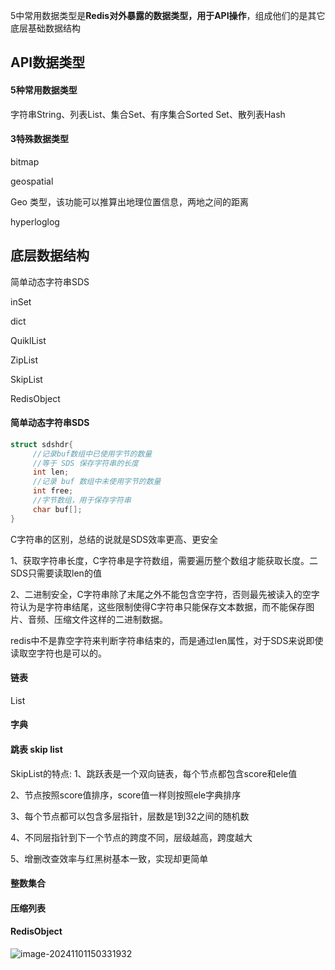 5中常用数据类型是**Redis对外暴露的数据类型，用于API操作**，组成他们的是其它底层基础数据结构



## API数据类型



#### 5种常用数据类型

字符串String、列表List、集合Set、有序集合Sorted Set、散列表Hash



#### 3特殊数据类型

bitmap

geospatial

Geo 类型，该功能可以推算出地理位置信息，两地之间的距离

hyperloglog 



## 底层数据结构

简单动态字符串SDS

inSet

dict

QuiklList

ZipList

SkipList

RedisObject





#### 简单动态字符串SDS

```c
struct sdshdr{
     //记录buf数组中已使用字节的数量
     //等于 SDS 保存字符串的长度
     int len;
     //记录 buf 数组中未使用字节的数量
     int free;
     //字节数组，用于保存字符串
     char buf[];
}
```

C字符串的区别，总结的说就是SDS效率更高、更安全

1、获取字符串长度，C字符串是字符数组，需要遍历整个数组才能获取长度。二SDS只需要读取len的值

2、二进制安全，C字符串除了末尾之外不能包含空字符，否则最先被读入的空字符认为是字符串结尾，这些限制使得C字符串只能保存文本数据，而不能保存图片、音频、压缩文件这样的二进制数据。

redis中不是靠空字符来判断字符串结束的，而是通过len属性，对于SDS来说即使读取空字符也是可以的。



#### 链表

List

#### 字典

#### 跳表 skip list

SkipList的特点:
1、跳跃表是一个双向链表，每个节点都包含score和ele值

2、节点按照score值排序，score值一样则按照ele字典排序

3、每个节点都可以包含多层指针，层数是1到32之间的随机数

4、不同层指针到下一个节点的跨度不同，层级越高，跨度越大

5、增删改查效率与红黑树基本一致，实现却更简单

#### 整数集合

#### 压缩列表

#### RedisObject

![image-20241101150331932](C:\Users\Administrator\AppData\Roaming\Typora\typora-user-images\image-20241101150331932.png)